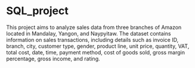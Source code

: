 # SQL_project
This project aims to analyze sales data from three branches of Amazon located in Mandalay, Yangon, and Naypyitaw. The dataset contains information on sales transactions, including details such as invoice ID, branch, city, customer type, gender, product line, unit price, quantity, VAT, total cost, date, time, payment method, cost of goods sold, gross margin percentage, gross income, and rating.
